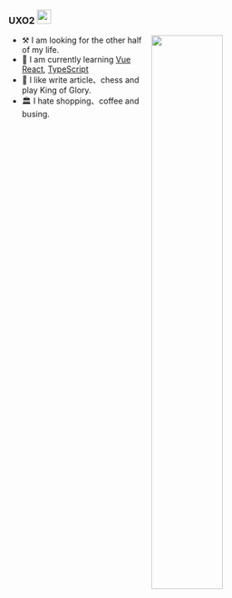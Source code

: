 ### UXO2  <img src="https://media.giphy.com/media/hvRJCLFzcasrR4ia7z/giphy.gif" width="25px">


<img src="https://github-readme-stats.vercel.app/api?username=uxo2&show_icons=true&hide_border=false&theme=gotham&langs_count=8&custom_title=uxo2's Github cashbook" width="50%" align="right" />

- :hammer_and_pick: I am looking for the other half of my life.
- :lemon: I am currently learning [Vue][1] [React][2], [TypeScript][3]
- :grapes: I like write article、chess and play King of Glory.
- :classical_building: I hate shopping、coffee and busing.

[1]: https://v3.vuejs.org/guide/introduction.html
[2]: https://reactjs.org/
[3]: https://www.tslang.cn/
[4]: https://www.nervos.org/
[5]: https://github.com/topics/pw-sdk
[7]: https://www.nervos.org/

